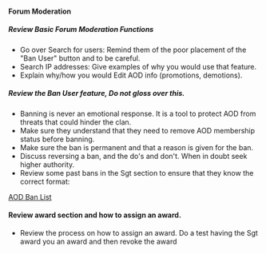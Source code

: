 #### Forum Moderation

##### Review Basic Forum Moderation Functions

* Go over Search for users: Remind them of the poor placement of the "Ban User" button and to be careful.
* Search IP addresses: Give examples of why you would use that feature.
* Explain why/how you would Edit AOD info (promotions, demotions).

##### Review the Ban User feature, Do not gloss over this.

* Banning is never an emotional response. It is a tool to protect AOD from threats that could hinder the clan.
* Make sure they understand that they need to remove AOD membership status before banning.
* Make sure the ban is permanent and that a reason is given for the ban.
* Discuss reversing a ban, and the do's and don't. When in doubt seek higher authority.
* Review some past bans in the Sgt section to ensure that they know the correct format:

[AOD Ban List](https://www.clanaod.net/forums/forumdisplay.php?f=339)

#### Review award section and how to assign an award.

* Review the process on how to assign an award. Do a test having the Sgt award you an award and then revoke the award
